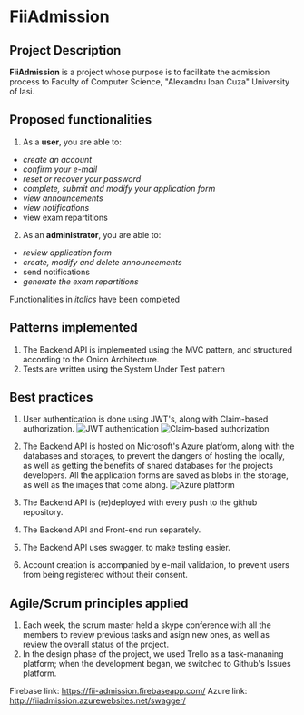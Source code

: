 # FiiAdmission
## Project Description
**FiiAdmission** is a project whose purpose is to facilitate the admission process to Faculty of Computer Science, "Alexandru Ioan Cuza" University of Iasi.

## Proposed functionalities
1. As a **user**, you are able to:
  - *create an account*
  - *confirm your e-mail*
  - *reset or recover your password*
  - *complete, submit and modify your application form*
  - *view announcements*
  - *view notifications*
  - view exam repartitions
2. As an **administrator**, you are able to:
  - *review application form*
  - *create, modify and delete announcements*
  - send notifications
  - *generate the exam repartitions*
  
 Functionalities in *italics* have been completed
 
## Patterns implemented
1. The Backend API is implemented using the MVC pattern, and structured according to the Onion Architecture.
2. Tests are written using the System Under Test pattern

## Best practices
1. User authentication is done using JWT's, along with Claim-based authorization.
![JWT authentication](https://lh3.googleusercontent.com/inO4oAAqVAeDz3EWO9oilsFxC3odmD0sE6kgjoXhGK9GR0ivvAoloPeIl4H2bHewfvIXofgla1VlLli1QReC=w1918-h947)
![Claim-based authorization](https://lh6.googleusercontent.com/dwwArrf23aTzrb6diNs_8YYnM6Wp2Kh9X5Us_XoIvIcLPmVoEJYctBrZB8MaqChTUOE_3dvfNKkn541P3IuU=w1918-h947-rw)


2. The Backend API is hosted on Microsoft's Azure platform, along with the databases and storages, to prevent the dangers of hosting the locally, as well as getting the benefits of shared databases for the projects developers. All the application forms are saved as blobs in the storage, as well as the images that come along.
![Azure platform](https://lh3.googleusercontent.com/UKdIjhbOH2GFOT2hiBMn-qb_RoB-r3nwzRgDAgt0q7hUVt-fDjqDMNxofpRHQc2CUqI3_AqBkQDRcNKaVFl4=w1918-h947-rw)


3. The Backend API is (re)deployed with every push to the github repository.
4. The Backend API and Front-end run separately.
5. The Backend API uses swagger, to make testing easier.
6. Account creation is accompanied by e-mail validation, to prevent users from being registered without their consent.

## Agile/Scrum principles applied
1. Each week, the scrum master held a skype conference with all the members to review previous tasks and asign new ones, as well as review the overall status of the project.
2. In the design phase of the project, we used Trello as a task-mananing platform; when the development began, we switched to Github's Issues platform.


Firebase link: https://fii-admission.firebaseapp.com/
Azure link: http://fiiadmission.azurewebsites.net/swagger/
